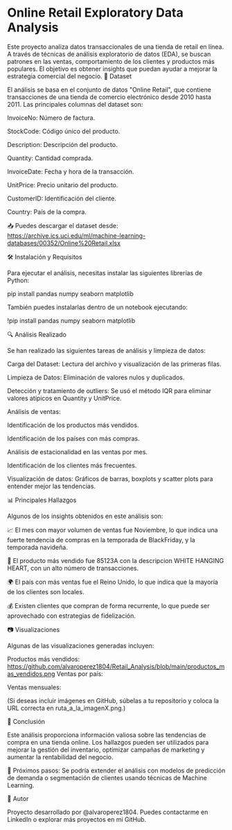 # Online Retail Exploratory Data Analysis
Este proyecto analiza datos transaccionales de una tienda de retail en línea. A través de técnicas de análisis exploratorio de datos (EDA), se buscan patrones en las ventas, comportamiento de los clientes y productos más populares. El objetivo es obtener insights que puedan ayudar a mejorar la estrategia comercial del negocio.
📂 Dataset

El análisis se basa en el conjunto de datos "Online Retail", que contiene transacciones de una tienda de comercio electrónico desde 2010 hasta 2011. Las principales columnas del dataset son:

InvoiceNo: Número de factura.

StockCode: Código único del producto.

Description: Descripción del producto.

Quantity: Cantidad comprada.

InvoiceDate: Fecha y hora de la transacción.

UnitPrice: Precio unitario del producto.

CustomerID: Identificación del cliente.

Country: País de la compra.

📥 Puedes descargar el dataset desde: https://archive.ics.uci.edu/ml/machine-learning-databases/00352/Online%20Retail.xlsx

🛠️ Instalación y Requisitos

Para ejecutar el análisis, necesitas instalar las siguientes librerías de Python:

pip install pandas numpy seaborn matplotlib

También puedes instalarlas dentro de un notebook ejecutando:

!pip install pandas numpy seaborn matplotlib

🔍 Análisis Realizado

Se han realizado las siguientes tareas de análisis y limpieza de datos:

Carga del Dataset: Lectura del archivo y visualización de las primeras filas.

Limpieza de Datos: Eliminación de valores nulos y duplicados.

Detección y tratamiento de outliers: Se usó el método IQR para eliminar valores atípicos en Quantity y UnitPrice.

Análisis de ventas:

Identificación de los productos más vendidos.

Identificación de los países con más compras.

Análisis de estacionalidad en las ventas por mes.

Identificación de los clientes más frecuentes.

Visualización de datos: Gráficos de barras, boxplots y scatter plots para entender mejor las tendencias.

📊 Principales Hallazgos

Algunos de los insights obtenidos en este análisis son:

📈 El mes con mayor volumen de ventas fue Noviembre, lo que indica una fuerte tendencia de compras en la temporada de BlackFriday, y la temporada navideña.

🛒 El producto más vendido fue 85123A con la descripcion WHITE HANGING HEART, con un alto número de transacciones.

🌍 El país con más ventas fue el Reino Unido, lo que indica que la mayoría de los clientes son locales.

💰 Existen clientes que compran de forma recurrente, lo que puede ser aprovechado con estrategias de fidelización.

📷 Visualizaciones

Algunas de las visualizaciones generadas incluyen:

Productos más vendidos:
https://github.com/alvaroperez1804/Retail_Analysis/blob/main/productos_mas_vendidos.png
Ventas por país:

Ventas mensuales:

(Si deseas incluir imágenes en GitHub, súbelas a tu repositorio y coloca la URL correcta en ruta_a_la_imagenX.png.)

📌 Conclusión

Este análisis proporciona información valiosa sobre las tendencias de compra en una tienda online. Los hallazgos pueden ser utilizados para mejorar la gestión del inventario, optimizar campañas de marketing y aumentar la rentabilidad del negocio.

🔹 Próximos pasos: Se podría extender el análisis con modelos de predicción de demanda o segmentación de clientes usando técnicas de Machine Learning.

📜 Autor

Proyecto desarrollado por @alvaroperez1804. Puedes contactarme en LinkedIn o explorar más proyectos en mi GitHub.
